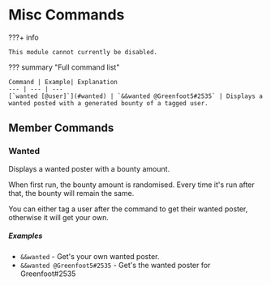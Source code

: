 # Misc Commands

???+ info

    This module cannot currently be disabled.

??? summary "Full command list"

    Command | Example| Explanation
    --- | --- | ---
    [`wanted [@user]`](#wanted) | `&&wanted @Greenfoot5#2535` | Displays a wanted posted with a generated bounty of a tagged user.

## Member Commands

### Wanted

Displays a wanted poster with a bounty amount.

When first run, the bounty amount is randomised. Every time it's run after that, the bounty will remain the same.

You can either tag a user after the command to get their wanted poster, otherwise it will get your own.

##### Examples
- `&&wanted` - Get's your own wanted poster.
- `&&wanted @Greenfoot5#2535` - Get's the wanted poster for Greenfoot#2535